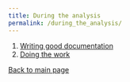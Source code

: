 ```yaml
---
title: During the analysis
permalink: /during_the_analysis/
---
```

1. [Writing good documentation](./documentation)
2. [Doing the work](./doing_the_work)

[Back to main page](../)